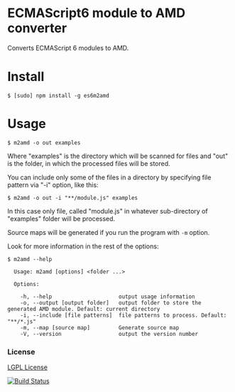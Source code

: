 ECMAScript6 module to AMD converter
==================

Converts ECMAScript 6 modules to AMD.


Install
==================
```
$ [sudo] npm install -g es6m2amd
```


Usage
==================

```
$ m2amd -o out examples
```

Where "examples" is the directory which will be scanned for files and "out" is the folder, in which the processed files will be stored.

You can include only some of the files in a directory by specifying file pattern via "-i" option, like this:

```
$ m2amd -o out -i "**/module.js" examples
```

In this case only file, called "module.js" in whatever sub-directory of "examples" folder will be processed.

Source maps will be generated if you run the program with `-m` option.

Look for more information in the rest of the options:

```
$ m2amd --help

  Usage: m2amd [options] <folder ...>

  Options:

    -h, --help                     output usage information
    -o, --output [output folder]   output folder to store the generated AMD module. Default: current directory
    -i, --include [file patterns]  file patterns to process. Default: "**/*.js"
    -m, --map [source map]         Generate source map
    -V, --version                  output the version number
```

### License
[LGPL License](LICENSE.md)

[![Build Status](https://travis-ci.org/ipeychev/es6-module-amd.svg)](https://travis-ci.org/ipeychev/es6-module-amd)